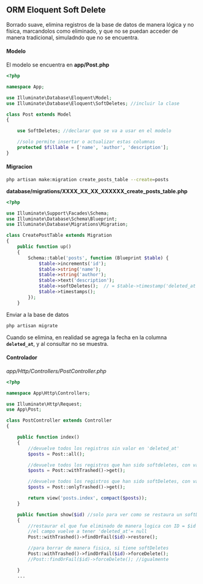 ## ORM Eloquent Soft Delete
Borrado suave, elimina registros de la base de datos de manera lógica y no física, marcandolos como eliminado, y que no se puedan acceder de manera tradicional, simuladndo que no se encuentra.

#### Modelo
El modelo se encuentra en **app/Post.php**
```php
<?php

namespace App;

use Illuminate\Database\Eloquent\Model;
use Illuminate\Database\Eloquent\SoftDeletes; //incluir la clase

class Post extends Model
{

    use SoftDeletes; //declarar que se va a usar en el modelo

    //solo permite insertar o actualizar estas columnas
    protected $fillable = ['name', 'author', 'description'];
}
```

#### Migracion
```sh
php artisan make:migration create_posts_table --create=posts
```

**database/migrations/XXXX_XX_XX_XXXXXX_create_posts_table.php**
```php
<?php

use Illuminate\Support\Facades\Schema;
use Illuminate\Database\Schema\Blueprint;
use Illuminate\Database\Migrations\Migration;

class CreatePostTable extends Migration
{
    public function up()
    {
        Schema::table('posts', function (Blueprint $table) {
            $table->increments('id');
            $table->string('name');
            $table->string('author');
            $table->text('description');
            $table->softDeletes();  // = $table->timestamp('deleted_at');
            $table->timestamps();
        });
    }
```

Enviar a la base de datos
```sh
php artisan migrate
```

Cuando se elimina, en realidad se agrega la fecha en la columna **`deleted_at`**, y al consultar no se muestra.

#### Controlador 
_app/Http/Controllers/PostController.php_
```php
<?php

namespace App\Http\Controllers;

use Illuminate\Http\Request;
use App\Post;

class PostController extends Controller
{

    public function index()
    {
        //devuelve todos los registros sin valor en 'deleted_at'
        $posts = Post::all();

        //devuelve todos los registros que han sido softdeletes, con valor en 'deleted_at', además de los que no
        $posts = Post::withTrashed()->get(); 

        //devuelve todos los registros que han sido softDeletes, con valor en 'deleted_at',
        $posts = Post::onlyTrashed()->get(); 

        return view('posts.index', compact($posts));
    }

    public function show($id) //solo para ver como se restaura un softDeletes
    {
        //restaurar el que fue eliminado de manera logica con ID = $id
        //el campo vuelve a tener 'deleted_at'= null
        Post::withTrashed()->findOrFail($id)->restore();

        //para borrar de manera fisica, si tiene softDeletes
        Post::withTrashed()->findOrFail($id)->forceDelete();
        //Post::findOrFail($id)->forceDelete(); //igualmente

    }
    ...
```
